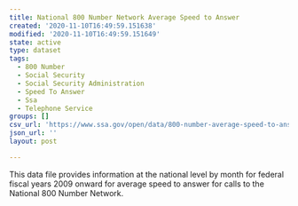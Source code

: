 ```yaml
---
title: National 800 Number Network Average Speed to Answer
created: '2020-11-10T16:49:59.151638'
modified: '2020-11-10T16:49:59.151649'
state: active
type: dataset
tags:
  - 800 Number
  - Social Security
  - Social Security Administration
  - Speed To Answer
  - Ssa
  - Telephone Service
groups: []
csv_url: 'https://www.ssa.gov/open/data/800-number-average-speed-to-answer.csv'
json_url: ''
layout: post

---
```

This data file provides information at the national level by month for federal fiscal years 2009 onward for average speed to answer for calls to the National 800 Number Network.
